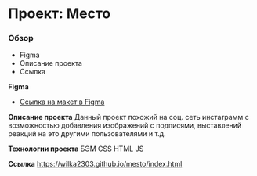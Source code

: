 # Проект: Место

### Обзор

* Figma
* Описание проекта
* Ссылка

**Figma**

* [Ссылка на макет в Figma](https://www.figma.com/file/2cn9N9jSkmxD84oJik7xL7/JavaScript.-Sprint-4?node-id=0%3A1)

**Описание проекта**
Данный проект похожий на соц. сеть инстаграмм с возможностью добавления изображений с подписями, выставлений реакций на это другими пользователями и т.д.

**Технологии проекта**
БЭМ
CSS
HTML
JS

**Ссылка**
https://wilka2303.github.io/mesto/index.html
